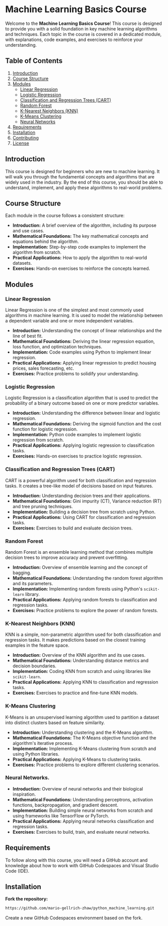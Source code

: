 # Machine Learning Basics Course

Welcome to the **Machine Learning Basics Course**! This course is designed to provide you with a solid foundation in key machine learning algorithms and techniques. Each topic in the course is covered in a dedicated module, with explanations, code examples, and exercises to reinforce your understanding.

## Table of Contents

1. [Introduction](#introduction)
2. [Course Structure](#course-structure)
3. [Modules](#modules)
   - [Linear Regression](#linear-regression)
   - [Logistic Regression](#logistic-regression)
   - [Classification and Regression Trees (CART)](#cart)
   - [Random Forest](#random-forest)
   - [K-Nearest Neighbors (KNN)](#knn)
   - [K-Means Clustering](#k-means)
   - [Neural Networks](#neural-networks)
4. [Requirements](#requirements)
5. [Installation](#installation)
6. [Contributing](#contributing)
7. [License](#license)

## Introduction

This course is designed for beginners who are new to machine learning. It will walk you through the fundamental concepts and algorithms that are widely used in the industry. By the end of this course, you should be able to understand, implement, and apply these algorithms to real-world problems.

## Course Structure

Each module in the course follows a consistent structure:

- **Introduction:** A brief overview of the algorithm, including its purpose and use cases.
- **Mathematical Foundations:** The key mathematical concepts and equations behind the algorithm.
- **Implementation:** Step-by-step code examples to implement the algorithm from scratch.
- **Practical Applications:** How to apply the algorithm to real-world datasets.
- **Exercises:** Hands-on exercises to reinforce the concepts learned.

## Modules

### Linear Regression

Linear Regression is one of the simplest and most commonly used algorithms in machine learning. It is used to model the relationship between a dependent variable and one or more independent variables.

- **Introduction:** Understanding the concept of linear relationships and the line of best fit.
- **Mathematical Foundations:** Deriving the linear regression equation, loss function, and optimization techniques.
- **Implementation:** Code examples using Python to implement linear regression.
- **Practical Applications:** Applying linear regression to predict housing prices, sales forecasting, etc.
- **Exercises:** Practice problems to solidify your understanding.

### Logistic Regression

Logistic Regression is a classification algorithm that is used to predict the probability of a binary outcome based on one or more predictor variables.

- **Introduction:** Understanding the difference between linear and logistic regression.
- **Mathematical Foundations:** Deriving the sigmoid function and the cost function for logistic regression.
- **Implementation:** Python code examples to implement logistic regression from scratch.
- **Practical Applications:** Applying logistic regression to classification tasks.
- **Exercises:** Hands-on exercises to practice logistic regression.

### Classification and Regression Trees (CART)

CART is a powerful algorithm used for both classification and regression tasks. It creates a tree-like model of decisions based on input features.

- **Introduction:** Understanding decision trees and their applications.
- **Mathematical Foundations:** Gini impurity (CT), Variance reduction (RT) and tree pruning techniques.
- **Implementation:** Building a decision tree from scratch using Python.
- **Practical Applications:** Using CART for classification and regression tasks.
- **Exercises:** Exercises to build and evaluate decision trees.

### Random Forest

Random Forest is an ensemble learning method that combines multiple decision trees to improve accuracy and prevent overfitting.

- **Introduction:** Overview of ensemble learning and the concept of bagging.
- **Mathematical Foundations:** Understanding the random forest algorithm and its parameters.
- **Implementation:** Implementing random forests using Python's `scikit-learn` library.
- **Practical Applications:** Applying random forests to classification and regression tasks.
- **Exercises:** Practice problems to explore the power of random forests.

### K-Nearest Neighbors (KNN)

KNN is a simple, non-parametric algorithm used for both classification and regression tasks. It makes predictions based on the closest training examples in the feature space.

- **Introduction:** Overview of the KNN algorithm and its use cases.
- **Mathematical Foundations:** Understanding distance metrics and decision boundaries.
- **Implementation:** Coding KNN from scratch and using libraries like `scikit-learn`.
- **Practical Applications:** Applying KNN to classification and regression tasks.
- **Exercises:** Exercises to practice and fine-tune KNN models.

### K-Means Clustering

K-Means is an unsupervised learning algorithm used to partition a dataset into distinct clusters based on feature similarity.

- **Introduction:** Understanding clustering and the K-Means algorithm.
- **Mathematical Foundations:** The K-Means objective function and the algorithm's iterative process.
- **Implementation:** Implementing K-Means clustering from scratch and using Python libraries.
- **Practical Applications:** Applying K-Means to clustering tasks.
- **Exercises:** Practice problems to explore different clustering scenarios.

### Neural Networks.
- **Introduction:** Overview of neural networks and their biological inspiration.
- **Mathematical Foundations:** Understanding perceptrons, activation functions, backpropagation, and gradient descent.
- **Implementation:** Building simple neural networks from scratch and using frameworks like TensorFlow or PyTorch.
- **Practical Applications:** Applying neural networks classification and regression tasks.
- **Exercises:** Exercises to build, train, and evaluate neural networks.

## Requirements

To follow along with this course, you will need a GitHub account and knowledge about how to work with GitHub Codespaces and Visual Studio Code (IDE).

## Installation

**Fork the repository:**

```bash
https://github.com/mario-gellrich-zhaw/python_machine_learning.git
```
Create a new GitHub Codespaces environment based on the fork.
